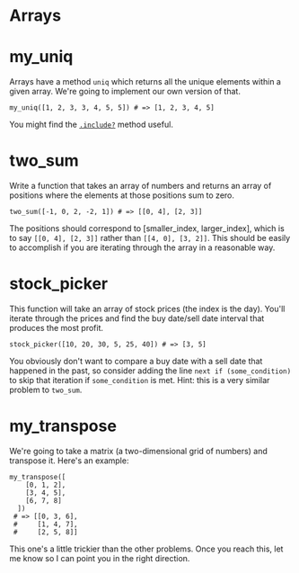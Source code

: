 Arrays
======

# my_uniq

Arrays have a method `uniq` which returns all the unique elements within a given array. We're going to implement our own version of that.

	my_uniq([1, 2, 3, 3, 4, 5, 5]) # => [1, 2, 3, 4, 5]

You might find the [`.include?`](http://ruby-doc.org/core-1.9.3/Array.html#method-i-include-3F) method useful.

# two_sum

Write a function that takes an array of numbers and returns an array of positions where the elements at those positions sum to zero.

	two_sum([-1, 0, 2, -2, 1]) # => [[0, 4], [2, 3]]

The positions should correspond to [smaller_index, larger_index], which is to say `[[0, 4], [2, 3]]` rather than `[[4, 0], [3, 2]]`. This should be easily to accomplish if you are iterating through the array in a reasonable way.

# stock_picker

This function will take an array of stock prices (the index is the day). You'll iterate through the prices and find the buy date/sell date interval that produces the most profit.
	
	stock_picker([10, 20, 30, 5, 25, 40]) # => [3, 5]

You obviously don't want to compare a buy date with a sell date that happened in the past, so consider adding the line `next if (some_condition)` to skip that iteration if `some_condition` is met. Hint: this is a very similar problem to `two_sum`.

# my_transpose

We're going to take a matrix (a two-dimensional grid of numbers) and transpose it. Here's an example:

	my_transpose([
	    [0, 1, 2],
	    [3, 4, 5],
	    [6, 7, 8]
	  ])
	 # => [[0, 3, 6],
	 #     [1, 4, 7],
	 #     [2, 5, 8]]

This one's a little trickier than the other problems. Once you reach this, let me know so I can point you in the right direction.
